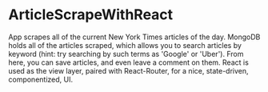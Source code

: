 # ArticleScrapeWithReact

App scrapes all of the current New York Times articles of the day. MongoDB holds all of the articles scraped, which allows you to search articles by keyword (hint: try searching by such terms as 'Google' or 'Uber'). From here, you can save articles, and even leave a comment on them. React is used as the view layer, paired with React-Router, for a nice, state-driven, componentized, UI.
